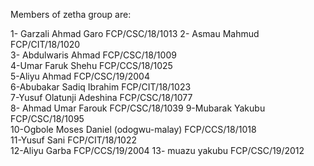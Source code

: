 Members of zetha group are:

1- Garzali Ahmad Garo 
    FCP/CSC/18/1013
2- Asmau Mahmud
    FCP/CIT/18/1020             
3- Abdulwaris Ahmad
    FCP/CSC/18/1009           
4-Umar Faruk Shehu
    FCP/CCS/18/1025           
5-Aliyu Ahmad
    FCP/CSC/19/2004              
6-Abubakar Sadiq Ibrahim FCP/CIT/18/1023           
7-Yusuf Olatunji Adeshina 
    FCP/CSC/18/1077      
8- Ahmad Umar Farouk
    FCP/CSC/18/1039
9-Mubarak Yakubu
    FCP/CSC/18/1095        
10-Ogbole Moses Daniel (odogwu-malay)
    FCP/CCS/18/1018       
11-Yusuf Sani
    FCP/CIT/18/1022    
12-Aliyu Garba FCP/CCS/19/2004
13- muazu yakubu
FCP/CSC/19/2012

